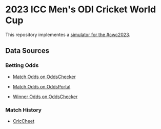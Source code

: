 # 2023 ICC Men's ODI Cricket World Cup

This repository implementes a [simulator for the #cwc2023](https://nuuuwan.github.io/cwc2023). 

## Data Sources 

### Betting Odds 

* [Match Odds on OddsChecker](https://www.oddschecker.com/cricket)
* [Match Odds on OddsPortal](https://www.oddsportal.com/cricket/world/icc-world-cup/)

* [Winner Odds on OddsChecker](https://www.oddschecker.com/cricket/world-cup/winner)

### Match History 

* [CricCheet](https://cricsheet.org/downloads/)

